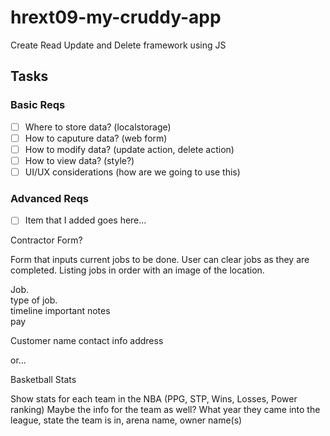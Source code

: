 # hrext09-my-cruddy-app
Create Read Update and Delete framework using JS

 ## Tasks

 ### Basic Reqs
- [ ] Where to store data? (localstorage)
- [ ] How to caputure data? (web form)
- [ ] How to modify data? (update action, delete action)
- [ ] How to view data? (style?)
- [ ] UI/UX considerations (how are we going to use this)

 ### Advanced Reqs
- [ ] Item that I added goes here...

Contractor Form?

Form that inputs current jobs to be done. User can clear jobs as they are completed.
Listing jobs in order with an image of the location.

Job.              
 type of job.       
 timeline
 important notes           
 pay                
         
Customer
name
contact info
address
 

or...

Basketball Stats

Show stats for each team in the NBA (PPG, STP, Wins, Losses, Power ranking)
Maybe the info for the team as well? What year they came into the league, state the team
is in, arena name, owner name(s)